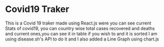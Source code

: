 # Covid19 Traker

This is a Covid 19 traker made using React.js were you  can see current Stats of covid19, you can country wise total cases recovered and deaths and current ones,you can see it in table if you wish to and it is sorted I am using disease.sh's API to do it and I also added a Line Graph using chart.js